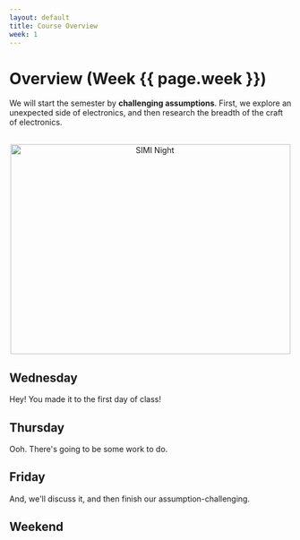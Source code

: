```yaml
---
layout: default
title: Course Overview
week: 1
---
```


# Overview (Week {{ page.week }})

We will start the semester by **challenging assumptions**. First, we explore an unexpected side of electronics, and then research the breadth of the craft of electronics.

<p align="center"><br/>
<a href="http://www.flickr.com/photos/brenbot/2936270498/" title="SIMI Night by brenbot, on Flickr"><img src="http://farm4.staticflickr.com/3195/2936270498_46ffa9ebf3.jpg" width="500" height="375" alt="SIMI Night"></a>
</p>

## Wednesday

<div class="alert alert-success">
  Hey! You made it to the first day of class!
</div>

## Thursday

<div class="alert alert-error">
  Ooh. There's going to be some work to do.
</div>

## Friday

<div class="alert alert-info">
  And, we'll discuss it, and then finish our assumption-challenging.
</div>

## Weekend

